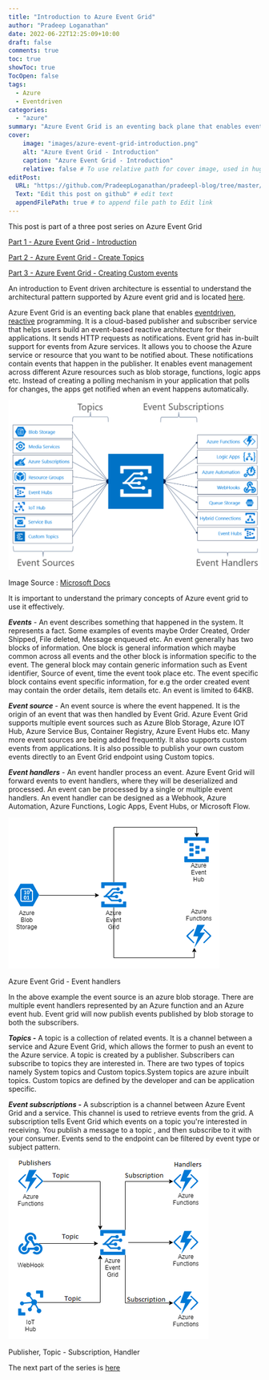 ```yaml
---
title: "Introduction to Azure Event Grid"
author: "Pradeep Loganathan"
date: 2022-06-22T12:25:09+10:00
draft: false
comments: true
toc: true
showToc: true
TocOpen: false
tags: 
  - Azure
  - Eventdriven
categories: 
  - "azure"
summary: "Azure Event Grid is an eventing back plane that enables event-driven and reactive programming. In this blog post series we will understand Azure Event Grid and look at developing an event driven application using Azure Event Grid as the backplane"
cover:
    image: "images/azure-event-grid-introduction.png"
    alt: "Azure Event Grid - Introduction"
    caption: "Azure Event Grid - Introduction"
    relative: false # To use relative path for cover image, used in hugo Page-bundles
editPost:
  URL: "https://github.com/PradeepLoganathan/pradeepl-blog/tree/master/content"
  Text: "Edit this post on github" # edit text
  appendFilePath: true # to append file path to Edit link
---
```


This post is part of a three post series on Azure Event Grid

[Part 1 - Azure Event Grid - Introduction](https://pradeepl.com/blog/azure/azureeventgrid-introduction)

[Part 2 - Azure Event Grid - Create Topics](https://pradeepl.com/blog/azure/azureeventgrid-createtopic)

[Part 3 - Azure Event Grid - Creating Custom events](https://pradeepl.com/blog/azure/azureeventgrid-createcustomevents)

An introduction to Event driven architecture is essential to understand the architectural pattern supported by Azure event grid and is located [here](https://pradeepl.com/architecture/event-driven-architecture/).

Azure Event Grid is an eventing back plane that enables [eventdriven](https://pradeepl.com/blog/architecture/event-driven-architecture/), [reactive](https://pradeepl.com/blog/reactive-manifesto/) programming. It is a cloud-based publisher and subscriber service that helps users build an event-based reactive architecture for their applications. It sends HTTP requests as notifications. Event grid has in-built support for events from Azure services. It allows you to choose the Azure service or resource that you want to be notified about. These notifications contain events that happen in the publisher. It enables event management across different Azure resources such as blob storage, functions, logic apps etc. Instead of creating a polling mechanism in your application that polls for changes, the apps get notified when an event happens automatically.

![Azure Event Grid ](images/azure-event-grid-1024x689.png "Azure Event Grid")

Image Source : [Microsoft Docs](https://docs.microsoft.com/en-us/azure/event-grid/media/overview/functional-model.png)

It is important to understand the primary concepts of Azure event grid to use it effectively.

**_Events_** \- An event describes something that happened in the system. It represents a fact. Some examples of events maybe Order Created, Order Shipped, File deleted, Message enqueued etc. An event generally has two blocks of information. One block is general information which maybe common across all events and the other block is information specific to the event. The general block may contain generic information such as Event identifier, Source of event, time the event took place etc. The event specific block contains event specific information, for e.g the order created event may contain the order details, item details etc. An event is limited to 64KB.

**_Event source_** \- An event source is where the event happened. It is the origin of an event that was then handled by Event Grid. Azure Event Grid supports multiple event sources such as Azure Blob Storage, Azure IOT Hub, Azure Service Bus, Container Registry, Azure Event Hubs etc. Many more event sources are being added frequently. It also supports custom events from applications. It is also possible to publish your own custom events directly to an Event Grid endpoint using Custom topics.

**_Event handlers_** \- An event handler process an event. Azure Event Grid will forward events to event handlers, where they will be deserialized and processed. An event can be processed by a single or multiple event handlers. An event handler can be designed as a Webhook, Azure Automation, Azure Functions, Logic Apps, Event Hubs, or Microsoft Flow.

![Azure Event rid - Event handlers](images/Event-handlers.png)

Azure Event Grid - Event handlers

In the above example the event source is an azure blob storage. There are multiple event handlers represented by an Azure function and an Azure event hub. Event grid will now publish events published by blob storage to both the subscribers.

**_Topics -_** A topic is a collection of related events. It is a channel between a service and Azure Event Grid, which allows the former to push an event to the Azure service. A topic is created by a publisher. Subscribers can subscribe to topics they are interested in. There are two types of topics namely System topics and Custom topics.System topics are azure inbuilt topics. Custom topics are defined by the developer and can be application specific.

**_Event subscriptions -_** A subscription is a channel between Azure Event Grid and a service. This channel is used to retrieve events from the grid. A subscription tells Event Grid which events on a topic you're interested in receiving. You publish a message to a topic , and then subscribe to it with your consumer. Events send to the endpoint can be filtered by event type or subject pattern.

![Azure Event grid - Publisher-Topic-Subscriber](images/Publisher-Topic-Subscriber.png "Azure Event grid - Publisher-Topic-Subscriber")

Publisher, Topic - Subscription, Handler

The next part of the series is [here]((https://pradeepl.com/blog/azure/azureeventgrid-createtopic))